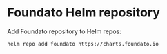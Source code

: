 # Foundato Helm repository

Add Foundato repository to Helm repos:

```bash
helm repo add foundato https://charts.foundato.io
```

